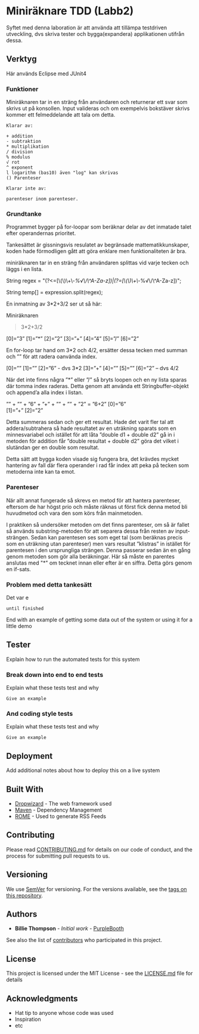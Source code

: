 # Miniräknare TDD (Labb2)

Syftet med denna laboration är att använda att tillämpa testdriven utveckling, dvs skriva tester och bygga(expandera) applikationen utifrån dessa.

## Verktyg

Här används Eclipse med JUnit4 

### Funktioner

Miniräknaren tar in en sträng från användaren och returnerar ett svar som skrivs ut på konsollen. Input valideras och om exempelvis bokstäver skrivs kommer ett felmeddelande att tala om detta.


 

```
Klarar av:

+ addition 
- subtraktion
* multiplikation
/ division
% modulus 
√ rot
^ exponent 
l logarithm (bas10) även "log" kan skrivas
() Parenteser

Klarar inte av:

parenteser inom parenteser.

```

### Grundtanke

Programmet bygger på for-loopar som beräknar delar av det inmatade talet efter operandernas prioritet.

Tankesättet är gissningsvis resulatet av begränsade mattematikkunskaper, koden hade förmodligen gått att göra enklare men funktionaliteten är bra.

miniräknaren tar in en sträng från användaren splittas vid varje tecken och läggs i en lista. 

String regex = "(?<=[\\(\\)\\+\\-*%√\\/\\^A-Za-z])|(?=[\\(\\)\\+\\-*%√\\/\\^A-Za-z])";

String temp[] = expression.split(regex);

En inmatning av 3*2+3/2 ser ut så här:

Miniräknaren
> 3*2+3/2  

[0]=”3”
[1]=”*”
[2]=”2”
[3]=”+”
[4]=”4”
[5]=”/”
[6]=”2”

En for-loop tar hand om 3*2 och 4/2, ersätter dessa tecken med summan och ”” för att radera oanvända index.

[0]=””
[1]=””
[2]=”6” - dvs 3*2
[3]=”+”
[4]=””
[5]=””
[6]=”2” – dvs 4/2

När det inte finns några ”*” eller ”/” så bryts loopen och en ny lista sparas där tomma index raderas. Detta genom att använda ett Stringbuffer-objekt och append’a alla index i listan.

”” + ”” + ”6” + ”+” + ”” + ”” + ”2” = ”6+2”
[0]=”6”  
[1]=”+”
[2]=”2” 

Detta summeras sedan och ger ett resultat. Hade det varit fler tal att addera/subtrahera så hade resultatet av en uträkning sparats som en minnesvariabel och istället för att låta ”double d1 + double d2” gå in i metoden för addition får ”double resultat + double d2” göra det vilket i slutändan ger en double som resultat.

Detta sätt att bygga koden visade sig fungera bra, det krävdes mycket hantering av fall där flera operander i rad får index att peka på tecken som metoderna inte kan ta emot.

### Parenteser

När allt annat fungerade så skrevs en metod för att hantera parenteser, eftersom de har högst prio och måste räknas ut först fick denna metod bli huvudmetod och vara den som körs från mainmetoden. 

I praktiken så undersöker metoden om det finns parenteser, om så är fallet så används substring-metoden för att separera dessa från resten av input-strängen. Sedan kan parentesen ses som eget tal (som beräknas precis som en uträkning utan parenteser) men vars resultat ”klistras” in istället för parentesen i den ursprungliga strängen. Denna passerar sedan än en gång genom metoden som gör alla beräkningar. Här så måste en parentes anslutas med "*" om tecknet innan eller efter är en siffra. Detta görs genom en if-sats.


### Problem med detta tankesätt

Det var e

```
until finished
```

End with an example of getting some data out of the system or using it for a little demo

## Tester

Explain how to run the automated tests for this system

### Break down into end to end tests

Explain what these tests test and why

```
Give an example
```

### And coding style tests

Explain what these tests test and why

```
Give an example
```

## Deployment

Add additional notes about how to deploy this on a live system

## Built With

* [Dropwizard](http://www.dropwizard.io/1.0.2/docs/) - The web framework used
* [Maven](https://maven.apache.org/) - Dependency Management
* [ROME](https://rometools.github.io/rome/) - Used to generate RSS Feeds

## Contributing

Please read [CONTRIBUTING.md](https://gist.github.com/PurpleBooth/b24679402957c63ec426) for details on our code of conduct, and the process for submitting pull requests to us.

## Versioning

We use [SemVer](http://semver.org/) for versioning. For the versions available, see the [tags on this repository](https://github.com/your/project/tags). 

## Authors

* **Billie Thompson** - *Initial work* - [PurpleBooth](https://github.com/PurpleBooth)

See also the list of [contributors](https://github.com/your/project/contributors) who participated in this project.

## License

This project is licensed under the MIT License - see the [LICENSE.md](LICENSE.md) file for details

## Acknowledgments

* Hat tip to anyone whose code was used
* Inspiration
* etc

